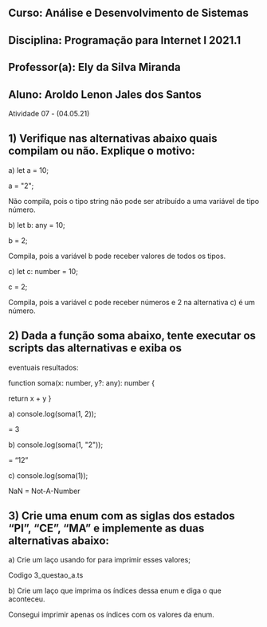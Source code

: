 ## Curso: Análise e Desenvolvimento de Sistemas
## Disciplina: Programação para Internet I 2021.1
## Professor(a): Ely da Silva Miranda
## Aluno: Aroldo Lenon Jales dos Santos

Atividade 07 - (04.05.21)

## 1) Verifique nas alternativas abaixo quais compilam ou não. Explique o motivo:

a) let a = 10;

a = "2";

Não compila,  pois o tipo string não pode ser atribuído a uma variável de tipo número.

b) let b: any = 10;

b = 2;

Compila, pois a variável b pode receber valores de todos os tipos.

c) let c: number = 10;

c = 2;

Compila, pois a variável c pode receber números e 2 na alternativa c) é um número.

## 2) Dada a função soma abaixo, tente executar os scripts das alternativas e exiba os
eventuais resultados:

function soma(x: number, y?: any): number {

return x + y
}

a) console.log(soma(1, 2));

= 3

b) console.log(soma(1, "2"));

= “12”

c) console.log(soma(1));

NaN = Not-A-Number

## 3) Crie uma enum com as siglas dos estados “PI”, “CE”, “MA” e implemente as duas alternativas abaixo:

a) Crie um laço usando for para imprimir esses valores;

Codigo 3_questao_a.ts

b) Crie um laço que imprima os índices dessa enum e diga o que aconteceu.

Consegui imprimir apenas os índices com os valores da enum.
